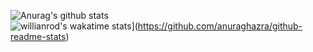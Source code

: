 ![Anurag's github stats](https://github-readme-stats.vercel.app/api?username=hectic97&theme=dark&show_icons=true&count_private=true)<br>
![willianrod's wakatime stats](https://github-readme-stats.vercel.app/api/wakatime?username=hectic97)](https://github.com/anuraghazra/github-readme-stats)
